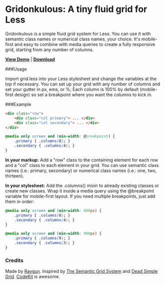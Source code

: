 Gridonkulous: A tiny fluid grid for Less
========================================

Gridonkulous is a simple fluid grid system for Less. You can use it with semantic class names or numerical class names, your choice. It's mobile-first and easy to combine with media queries to create a fully responsive grid, starting from any number of columns.

**[View Demo](http://demo.madebyraygun.com/gridonkulous)** | **[Download](https://github.com/daltonrooney/Gridonkulous/archive/master.zip)**

###Usage

Import grid.less into your Less stylesheet and change the variables at the top if necessary. You can set up your grid with any number of columns and set your gutter in px, ems, or %; Each column is 100% by default (mobile-first design) so set a breakpoint where you want the columns to kick in.

###Example

```html
<div class="row">
	<div class="col primary"> ... </div>
	<div class="col secondary"> ... </div>
</div>
```

```css
@media only screen and (min-width: @breakpoint) {
	.primary { .columns(8); }
	.secondary { .columns(4); }
}
```

**In your markup:** Add a "row" class to the containing element for each row and a "col" class to each element in your grid. You can use semantic class names (i.e.: primary, secondary) or numerical class names (i.e.: one, two, thirteen).

**In your stylesheet:** Add the .columns() mixin to already existing classes or create new classes. Wrap it inside a media query using the @breakpoint variable for mobile-first layout. If you need multiple breakpoints, just add them in order: 

```css
@media only screen and (min-width: 600px) {
	.primary { .columns(8); }
	.secondary { .columns(4); }
}

@media only screen and (min-width: 900px) {
	.primary { .columns(9); }
	.secondary { .columns(3); }
}
```

### Credits

Made by [Raygun](http://madebyraygun.com). Inspired by [The Semantic Grid System](http://semantic.gs) and [Dead Simple Grid](https://github.com/mourner/dead-simple-grid). [CodeKit](http://incident57.com/codekit/) is awesome.